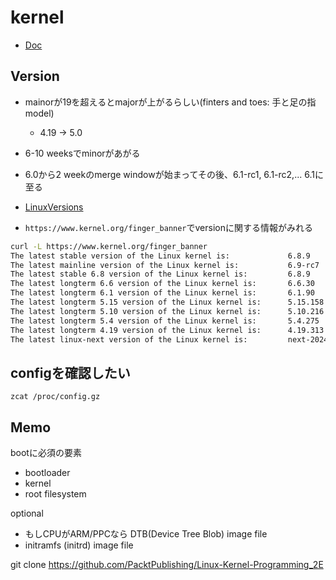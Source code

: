 # kernel

* [Doc](https://www.kernel.org/doc/html/latest/#)

## Version

* mainorが19を超えるとmajorが上がるらしい(finters and toes: 手と足の指 model)
  * 4.19 -> 5.0
* 6-10 weeksでminorがあがる
* 6.0から2 weekのmerge windowが始まってその後、6.1-rc1, 6.1-rc2,... 6.1に至る

* [LinuxVersions](https://kernelnewbies.org/LinuxVersions)

* `https://www.kernel.org/finger_banner`でversionに関する情報がみれる

```sh
curl -L https://www.kernel.org/finger_banner
The latest stable version of the Linux kernel is:             6.8.9
The latest mainline version of the Linux kernel is:           6.9-rc7
The latest stable 6.8 version of the Linux kernel is:         6.8.9
The latest longterm 6.6 version of the Linux kernel is:       6.6.30
The latest longterm 6.1 version of the Linux kernel is:       6.1.90
The latest longterm 5.15 version of the Linux kernel is:      5.15.158
The latest longterm 5.10 version of the Linux kernel is:      5.10.216
The latest longterm 5.4 version of the Linux kernel is:       5.4.275
The latest longterm 4.19 version of the Linux kernel is:      4.19.313
The latest linux-next version of the Linux kernel is:         next-20240510
```

## configを確認したい

`zcat /proc/config.gz`


## Memo

bootに必須の要素
* bootloader
* kernel
* root filesystem

optional
* もしCPUがARM/PPCなら DTB(Device Tree Blob) image file
* initramfs (initrd) image file

git clone https://github.com/PacktPublishing/Linux-Kernel-Programming_2E
